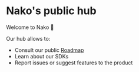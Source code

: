# Nako's public hub

Welcome to Nako :rocket:

Our hub allows to:

- Consult our public [Roadmap](https://github.com/nako-app/hub/projects/1)
- Learn about our SDKs
- Report issues or suggest features to the product
